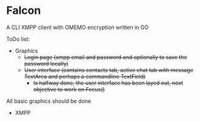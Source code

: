 # Falcon

A CLI XMPP client with OMEMO encryption written in GO

ToDo list:
* Graphics
    * ~~Login page (xmpp email and password and optionally to save the password locally)~~
    * ~~User interface (contains contacts tab, active chat tab with message TextArea and
    perhaps a commandline TextField)~~
        * ~~Is halfway done, the user interface has been layed out, next objective to
        work on Focus()~~

All basic graphics should be done
* XMPP
